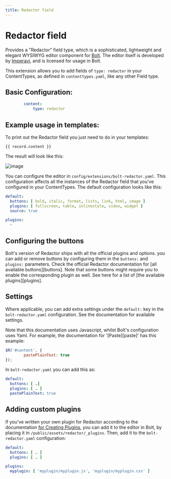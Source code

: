 ```yaml
---
title: Redactor field
---
```

Redactor field
==========

Provides a "Redactor" field type, which is a sophisticated,
lightweight and elegant WYSIWYG editor component for
[Bolt](https://boltcms.io). The editor itself is developed by
[Imperavi](https://imperavi.com/redactor), and is licensed for usage in Bolt.

This extension allows you to add fields of `type: redactor` in your
ContentTypes, as defined in `contenttypes.yaml`, like any other Field type.

## Basic Configuration:

```yaml
        content:
            type: redactor
```

## Example usage in templates:

To print out the Redactor field you just need to do in your templates:

```twig
{{ record.content }}
```

The result will look like this:

![image](https://raw.githubusercontent.com/eduardomart/docs/patch-15/bolt_v4_redactor_field.png)

You can configure the editor in `config/extensions/bolt-redactor.yaml`. This
configuration affects all the instances of the Redactor field that you've
configured in your ContentTypes. The default configuration looks like this:

```yaml
default:
  buttons: [ bold, italic, format, lists, link, html, image ]
  plugins: [ fullscreen, table, inlinestyle, video, widget ]
  source: true

plugins:
  ~
```

## Configuring the buttons

Bolt's version of Redactor ships with all the official plugins and options. you
can add or remove buttons by configuring them in the `buttons:` and `plugins:`
parameters. Check the official Redactor documentation for [all available
buttons][buttons]. Note that some buttons might require you to enable the
corresponding plugin as well. See here for a list of
[the available plugins][plugins].

## Settings

Where applicable, you can add extra settings under the `default:` key in the
`bolt-redactor.yaml` configuration. See the documentation for available
settings.

Note that this documentation uses Javascript, whilst Bolt's configuration uses
Yaml. For example, the documentation for '[Paste][paste]' has this example:

```javascript
$R('#content', {
        pastePlainText: true
});
```

In `bolt-redactor.yaml` you can add this as:

```yaml
default:
  buttons: [ …]
  plugins: [ … ]
  pastePlainText: true
```

## Adding custom plugins

If you've written your own plugin for Redactor according to the documentation
[for Creating Plugins](https://imperavi.com/redactor/docs/how-to/create-a-plugin/), you can add it to the editor in Bolt, by
placing it in `/public/assets/redactor/_plugins`. Then, add it to the
`bolt-redactor.yaml` configuration:

```yaml
default:
  buttons: [ … ]
  plugins: [ … ]

plugins:
  myplugin: [ 'myplugin/myplugin.js', 'myplugin/myplugin.css' ]
```

